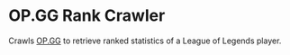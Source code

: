 # OP.GG Rank Crawler

Crawls [OP.GG](op.gg) to retrieve ranked statistics of a League of Legends player.
